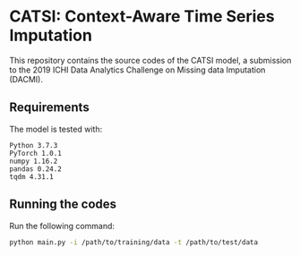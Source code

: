 # CATSI: Context-Aware Time Series Imputation

This repository contains the source codes of the CATSI model, a submission to the 2019 ICHI Data Analytics Challenge on Missing data Imputation (DACMI).

## Requirements
The model is tested with:
```
Python 3.7.3
PyTorch 1.0.1
numpy 1.16.2
pandas 0.24.2
tqdm 4.31.1
```

## Running the codes
Run the following command:
```bash
python main.py -i /path/to/training/data -t /path/to/test/data
```
